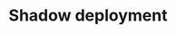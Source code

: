 ---
title: Shadow deployment
creation_date: 2023-01-21 12:02
tags:
	- DeploymentStrategy
	- IT
	- CICD
	- CSM
	- DevOps
	- ToBeDiscovered
---